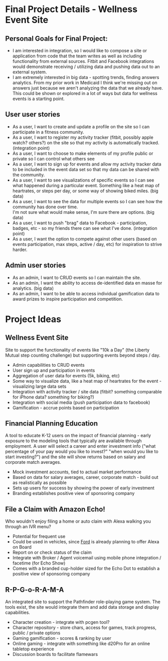 # Final Project Details - Wellness Event Site

## Personal Goals for Final Project:
* I am interested in integration, so I would like to compose a site or application from code that the team writes
as well as including functionality from external sources.  Fitbit and Facebook integrations would demonstrate 
receiving / utilizing data and pushing data out to an external system.
* I am extremely interested in big data - spotting trends, finding answers analytics.  From my prior work in 
Medicaid I think we're missing out on answers just because we aren't analyzing the data that we already have.  
This could be shown or explored in a lot of ways but data for wellness events is a starting point.

## User user stories
* As a user, I want to create and update a profile on the site so I can participate in a fitness community.
* As a user, I want to register my activity tracker (fitbit, possibly apple watch? others?) on the site so that 
my activity is automatically tracked. (integration point)
* As a user, I want to choose to make elements of my profile public or private so I can control what others see
* As a user, I want to sign up for events and allow my activity tracker data to be included in the event data set
so that my data can be shared with the community.
* As a user, I want to see visualizations of specific events so I can see what happened during a particular event.
Something like a heat map of heartrates, or steps per day, or some way of showing biked miles. (big data)
* As a user, I want to see the data for multiple events so I can see how the community has done over time.  
I'm not sure what would make sense, I'm sure there are options. (big data)
* As a user, I want to push "brag" data to Facebook - participation, badges, etc - so my friends there can see
what I've done. (integration point)
* As a user, I want the option to compete against other users (based on events participation, max steps, 
active / day, etc) for inspiration to strive harder.

## Admin user stories
* As an admin, I want to CRUD events so I can maintain the site.
* As an admin, I want the ability to access de-identified data en masse for analytics. (big data) 
* As an admin, I want to be able to access individual gamification data to award prizes to inspire participation
and competition.

# Project Ideas

## Wellness Event Site
Site to support the functionality of events like "10k a Day" (the Liberty Mutual step counting challenge) but supporting events beyond steps / day.
* Admin capabilities to CRUD events
* User sign up and participation in events
* Aggregation of user data for events (5k, biking, etc)
* Some way to visualize data, like a heat map of heartrates for the event - visualizing large data sets
* Integration with activity tracker / site data (fitbit? something comparable for iPhone data? something for biking?)
* Integration with social media (push participation data to facebook)
* Gamification - accrue points based on participation

## Financial Planning Education
A tool to educate K-12 users on the impact of financial planning - early exposure to the modeling tools that 
typically are available through employment.  A user will select a career and enter investment info ("what percentage of your pay would you like to invest?"  "when would you like to start investing?") and the site will show returns based on salary and corporate match averages.
* Mock investment accounts, tied to actual market performance
* Based on data for salary averages, career, corporate match - build out as realistically as possible
* Sets up users for success by showing the power of early investment
* Branding establishes positive view of sponsoring company

## File a Claim with Amazon Echo!
Who wouldn't enjoy filing a home or auto claim with Alexa walking you through an IVR menu?
* Potential for frequent use
* Could be used in vehicles, since [Ford](https://www.theverge.com/ces/2017/1/4/14173324/ford-amazon-echo-alexa-integration-ces-2017) is already planning to offer Alexa on Board
* Report on or check status of the claim
* Integrate with Broker / Agent voicemail using mobile phone integration / facetime (for Echo Show)
* Comes with a branded cup-holder sized for the Echo Dot to establish a positive view of sponsoring company

## R-P-G-o-R-A-M-A
An integrated site to support the Pathfinder role-playing game system.  The tools exist, the site would integrate them and add data storage and display capabilities.
* Character creation - integrate with pcgen tool?
* Character repository - store chars, access for games, track progress, public / private options
* Gaming gamification - scores & ranking by user
* Online gaming - integrate with something like d20Pro for an online tabletop experience
* Discussion boards to facilitate flamewars
